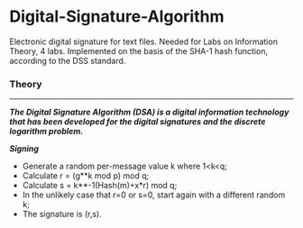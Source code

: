 # Digital-Signature-Algorithm

Electronic digital signature for text files. Needed for Labs on Information Theory, 4 labs. Implemented on the basis of the SHA-1 hash function, according to the DSS standard.

### Theory
--------------------------------------------------------------------------------------------------------------------------------------

***The Digital Signature Algorithm (DSA) is a digital information technology that has been developed for the digital signatures and the discrete logarithm problem.***

***Signing***
* Generate a random per-message value k where 1<k<q;
* Calculate r = (g**k mod p) mod q;
* Calculate s = k**-1(Hash(m)+x*r) mod  q;
* In the unlikely case that r=0 or s=0, start again with a different random k;
* The signature is (r,s).
